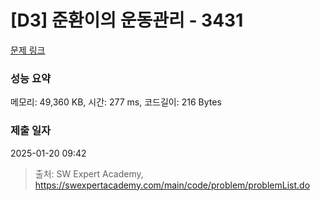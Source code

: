 # [D3] 준환이의 운동관리 - 3431 

[문제 링크](https://swexpertacademy.com/main/code/problem/problemDetail.do?contestProbId=AWE_ZXcqAAMDFAV2) 

### 성능 요약

메모리: 49,360 KB, 시간: 277 ms, 코드길이: 216 Bytes

### 제출 일자

2025-01-20 09:42



> 출처: SW Expert Academy, https://swexpertacademy.com/main/code/problem/problemList.do